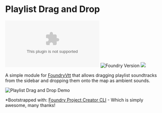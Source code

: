 # Playlist Drag and Drop
![GitHub release (latest by date)](https://img.shields.io/github/downloads/gsimon2/playlist-drag-and-drop/latest/module.zip)
![Foundry Version](https://img.shields.io/badge/dynamic/json?color=orange&label=Foundry%20Version&query=compatibleCoreVersion&url=https%3A%2F%2Fraw.githubusercontent.com%2Fgsimon2%2Fplaylist-drag-and-drop%2Fmain%2Fsrc%2Fmodule.json)
[![](https://img.shields.io/badge/Buy%20Me%20A%20Coffee-%243-blue)](https://www.buymeacoffee.com/gsimon2)

A simple module for [FoundryVtt](https://foundryvtt.com/) that allows dragging playlist soundtracks from the sidebar and dropping them onto the map as ambient sounds.

![Playlist Drag and Drop Demo](./playlist-drag-and-drop-demo.gif)

*Bootstrapped with: [Foundry Project Creator CLI](https://gitlab.com/foundry-projects/foundry-pc/create-foundry-project) - Which is simply awesome, many thanks!
